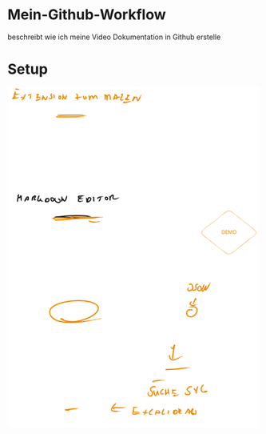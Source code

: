 # Mein-Github-Workflow

beschreibt wie ich meine Video Dokumentation in Github erstelle

# Setup

![](screen1.excalidraw.svg)
